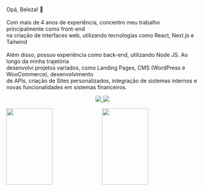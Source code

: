 <p align="left">
  Opá, Beleza! 👋<br/><br/>
  Com mais de 4 anos de experiência, concentro meu trabalho principalmente como front-end<br />na criação de interfaces web, utilizando tecnologias como React, Next.js e Tailwind<br /><br/>
  Além disso, possuo experiência como back-end, utilizando Node JS.
  Ao longo da minha trajetória <br/>desenvolvi projetos variados, como Landing Pages, CMS (WordPress e WooCommerce), desenvolvimento<br/>de APIs, criação de Sites personalizados, integração de sistemas internos e novas funcionalidades em sistemas financeiros.<br />
  <p align="center">
    <a href="mailto:bortolettohenrique@gmail.com" target="_blank">
      <img src="https://img.shields.io/badge/gmail-red?style=flat&logo=gmail&labelColor=white">
    </a>
    <a href="https://www.linkedin.com/in/henriquebortoletto/" target="_blank">
      <img src="https://img.shields.io/badge/linkedin-blue?style=flat&logo=linkedin&labelColor=blue">
    </a>
  </p>
</p>

<p align="left">
  <img width="49%" height="200em" src="https://github-readme-stats.vercel.app/api?username=henriquebortoletto&show_icons=true&theme=radical&include_all_commits=true&count_private=true" />
  <img width="49%" height="200em" src="https://github-readme-stats.vercel.app/api/top-langs/?username=henriquebortoletto&layout=compact&langs_count=16&theme=radical"/>
</p>

